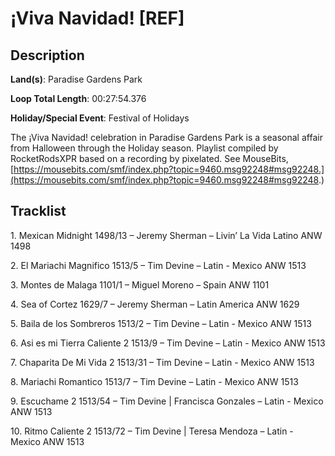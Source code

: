 # ¡Viva Navidad! [REF]

## Description

**Land(s)**: Paradise Gardens Park

**Loop Total Length**: 00:27:54.376

**Holiday/Special Event**: Festival of Holidays

The ¡Viva Navidad! celebration in Paradise Gardens Park is a seasonal affair from Halloween through the Holiday season. Playlist compiled by RocketRodsXPR based on a recording by pixelated.  See MouseBits, [https://mousebits.com/smf/index.php?topic=9460.msg92248#msg92248.](https://mousebits.com/smf/index.php?topic=9460.msg92248#msg92248.)

## Tracklist

1\. Mexican Midnight 1498/13 – Jeremy Sherman – Livin’ La Vida Latino ANW 1498



2\. El Mariachi Magnifico 1513/5 – Tim Devine – Latin - Mexico ANW 1513



3\. Montes de Malaga 1101/1 – Miguel Moreno – Spain ANW 1101



4\. Sea of Cortez 1629/7 – Jeremy Sherman – Latin America ANW 1629



5\. Baila de los Sombreros 1513/2 – Tim Devine – Latin - Mexico ANW 1513



6\. Asi es mi Tierra Caliente 2 1513/9 – Tim Devine – Latin - Mexico ANW 1513



7\. Chaparita De Mi Vida 2 1513/31 – Tim Devine – Latin - Mexico ANW 1513



8\. Mariachi Romantico 1513/7 – Tim Devine – Latin - Mexico ANW 1513



9\. Escuchame 2 1513/54 – Tim Devine | Francisca Gonzales – Latin - Mexico ANW 1513



10\. Ritmo Caliente 2 1513/72 – Tim Devine | Teresa Mendoza – Latin - Mexico ANW 1513


